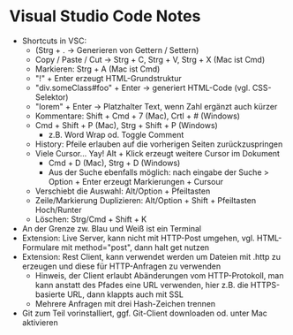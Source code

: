 # Visual Studio Code Notes

- Shortcuts in VSC:
    - (Strg + . -> Generieren von Gettern / Settern)
    - Copy / Paste / Cut -> Strg + C, Strg + V, Strg + X (Mac ist Cmd)
    - Markieren: Strg + A (Mac ist Cmd)
    - "!" + Enter erzeugt HTML-Grundstruktur
    - "div.someClass#foo" + Enter -> generiert HTML-Code (vgl. CSS-Selektor)
    - "lorem" + Enter -> Platzhalter Text, wenn Zahl ergänzt auch kürzer
    - Kommentare: Shift + Cmd + 7 (Mac), Crtl + # (Windows)
    - Cmd + Shift + P (Mac), Strg + Shift + P (Windows)
      - z.B. Word Wrap od. Toggle Comment
    - History: Pfeile erlauben auf die vorherigen Seiten zurückzuspringen
    - Viele Cursor... Yay! Alt + Klick erzeugt weitere Cursor im Dokument
      - Cmd + D (Mac), Strg + D (Windows)
      - Aus der Suche ebenfalls möglich: nach eingabe der Suche > Option + Enter erzeugt Markierungen + Cursour
    - Verschiebt die Auswahl: Alt/Option + Pfeiltasten
    - Zeile/Markierung Duplizieren: Alt/Option + Shift + Pfeiltasten Hoch/Runter
    - Löschen: Strg/Cmd + Shift + K
- An der Grenze zw. Blau und Weiß ist ein Terminal
- Extension: Live Server, kann nicht mit HTTP-Post umgehen, vgl. HTML-Formulare mit method="post", dann halt get nutzen
- Extension: Rest Client, kann verwendet werden um Dateien mit .http zu erzeugen und diese für HTTP-Anfragen zu verwenden
  - Hinweis, der Client erlaubt Abänderungen vom HTTP-Protokoll, man kann anstatt des Pfades eine URL verwenden, hier z.B. die HTTPS-basierte URL, dann klappts auch mit SSL
  - Mehrere Anfragen mit drei Hash-Zeichen trennen
- Git zum Teil vorinstalliert, ggf. Git-Client downloaden od. unter Mac aktivieren


